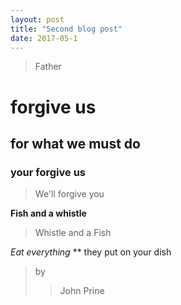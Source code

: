 ```yaml
---
layout: post
title: "Second blog post"
date: 2017-05-1
---
```

> Father
# forgive us
## for what we must do
### your forgive us
> We'll forgive you

**Fish and a whistle**
> Whistle and a Fish


*Eat everything*
** they put on your dish
>by
>> John Prine
